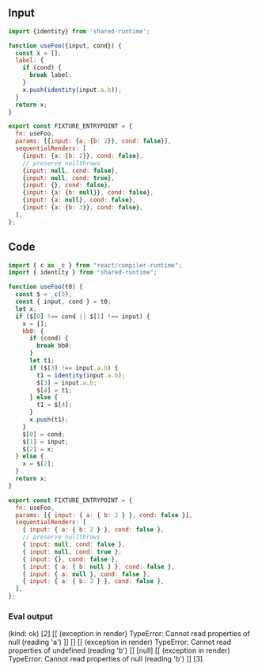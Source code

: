 
## Input

```javascript
import {identity} from 'shared-runtime';

function useFoo({input, cond}) {
  const x = [];
  label: {
    if (cond) {
      break label;
    }
    x.push(identity(input.a.b));
  }
  return x;
}

export const FIXTURE_ENTRYPOINT = {
  fn: useFoo,
  params: [{input: {a: {b: 2}}, cond: false}],
  sequentialRenders: [
    {input: {a: {b: 2}}, cond: false},
    // preserve nullthrows
    {input: null, cond: false},
    {input: null, cond: true},
    {input: {}, cond: false},
    {input: {a: {b: null}}, cond: false},
    {input: {a: null}, cond: false},
    {input: {a: {b: 3}}, cond: false},
  ],
};

```

## Code

```javascript
import { c as _c } from "react/compiler-runtime";
import { identity } from "shared-runtime";

function useFoo(t0) {
  const $ = _c(5);
  const { input, cond } = t0;
  let x;
  if ($[0] !== cond || $[1] !== input) {
    x = [];
    bb0: {
      if (cond) {
        break bb0;
      }
      let t1;
      if ($[3] !== input.a.b) {
        t1 = identity(input.a.b);
        $[3] = input.a.b;
        $[4] = t1;
      } else {
        t1 = $[4];
      }
      x.push(t1);
    }
    $[0] = cond;
    $[1] = input;
    $[2] = x;
  } else {
    x = $[2];
  }
  return x;
}

export const FIXTURE_ENTRYPOINT = {
  fn: useFoo,
  params: [{ input: { a: { b: 2 } }, cond: false }],
  sequentialRenders: [
    { input: { a: { b: 2 } }, cond: false },
    // preserve nullthrows
    { input: null, cond: false },
    { input: null, cond: true },
    { input: {}, cond: false },
    { input: { a: { b: null } }, cond: false },
    { input: { a: null }, cond: false },
    { input: { a: { b: 3 } }, cond: false },
  ],
};

```
      
### Eval output
(kind: ok) [2]
[[ (exception in render) TypeError: Cannot read properties of null (reading 'a') ]]
[]
[[ (exception in render) TypeError: Cannot read properties of undefined (reading 'b') ]]
[null]
[[ (exception in render) TypeError: Cannot read properties of null (reading 'b') ]]
[3]